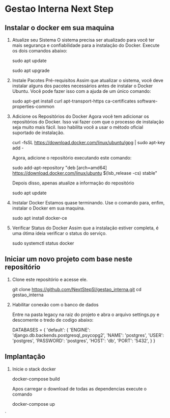 # Gestao Interna Next Step

## Instalar o docker em sua maquina 

1. Atualize seu Sistema
   O sistema precisa ser atualizado para você ter mais segurança e confiabilidade para a instalação do Docker. 
   Execute os dois comandos abaixo:

   sudo apt update

   sudo apt upgrade

2. Instale Pacotes Pré-requisitos
   Assim que atualizar o sistema, você deve instalar alguns dos pacotes necessários antes de instalar o Docker Ubuntu. 
   Você pode fazer isso com a ajuda de um único comando:
  
   sudo apt-get install  curl apt-transport-https ca-certificates software-properties-common

3. Adicione os Repositórios do Docker
   Agora você tem adicionar os repositórios do Docker. 
   Isso vai fazer com que o processo de instalação seja muito mais fácil.
   Isso habilita você a usar o método oficial suportado de instalação.
   
   curl -fsSL https://download.docker.com/linux/ubuntu/gpg | sudo apt-key add -

   Agora, adicione o repositório executando este comando:

   sudo add-apt-repository "deb [arch=amd64] https://download.docker.com/linux/ubuntu $(lsb_release -cs) stable"

   Depois disso, apenas atualize a informação do repositório

   sudo apt update

4. Instalar Docker
   Estamos quase terminando. Use o comando para, enfim, instalar o Docker em sua maquina.
   
   sudo apt install docker-ce

5. Verificar Status do Docker
   Assim que a instalação estiver completa, é uma ótima ideia verificar o status do serviço.

   sudo systemctl status docker

## Iniciar um novo projeto com base neste repositório

1. Clone este repositório e acesse ele.
    
   git clone https://github.com/NextStepSI/gestao_interna.git
   cd gestao_interna


2. Habilitar conexão com o banco de dados 

   Entre na pasta legacy na raiz do projeto e abra o arquivo settings.py e descomente o tredo de codigo abaixo:
   
   DATABASES = {
    'default': {
        'ENGINE': 'django.db.backends.postgresql_psycopg2',
        'NAME': 'postgres',
        'USER': 'postgres',
        'PASSWORD': 'postgres',
        'HOST': 'db',
        'PORT': '5432',
      }
   }
 

## Implantação

1. Inicie o stack docker
 
   docker-compose build

   Apos carregar o download de todas as dependencias execute o comando
  
   docker-compose up
   

`
